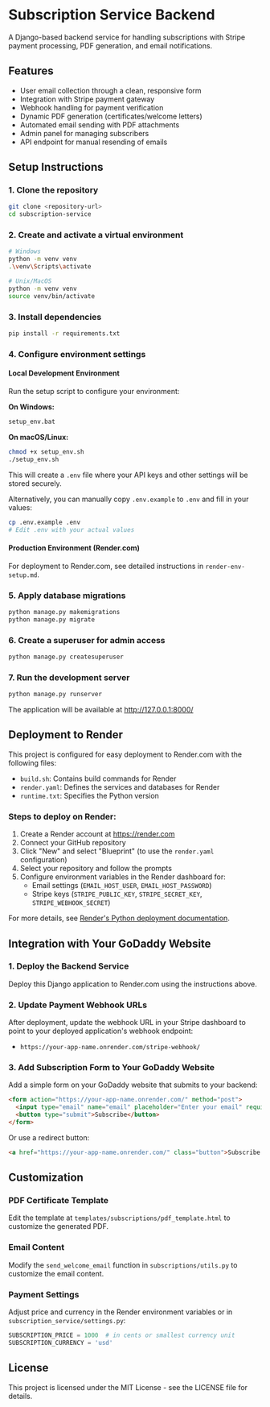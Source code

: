 # Subscription Service Backend

A Django-based backend service for handling subscriptions with Stripe payment processing, PDF generation, and email notifications.

## Features

- User email collection through a clean, responsive form
- Integration with Stripe payment gateway
- Webhook handling for payment verification
- Dynamic PDF generation (certificates/welcome letters)
- Automated email sending with PDF attachments
- Admin panel for managing subscribers
- API endpoint for manual resending of emails

## Setup Instructions

### 1. Clone the repository

```bash
git clone <repository-url>
cd subscription-service
```

### 2. Create and activate a virtual environment

```bash
# Windows
python -m venv venv
.\venv\Scripts\activate

# Unix/MacOS
python -m venv venv
source venv/bin/activate
```

### 3. Install dependencies

```bash
pip install -r requirements.txt
```

### 4. Configure environment settings

#### Local Development Environment

Run the setup script to configure your environment:

**On Windows:**
```bash
setup_env.bat
```

**On macOS/Linux:**
```bash
chmod +x setup_env.sh
./setup_env.sh
```

This will create a `.env` file where your API keys and other settings will be stored securely.

Alternatively, you can manually copy `.env.example` to `.env` and fill in your values:
```bash
cp .env.example .env
# Edit .env with your actual values
```

#### Production Environment (Render.com)

For deployment to Render.com, see detailed instructions in `render-env-setup.md`.

### 5. Apply database migrations

```bash
python manage.py makemigrations
python manage.py migrate
```

### 6. Create a superuser for admin access

```bash
python manage.py createsuperuser
```

### 7. Run the development server

```bash
python manage.py runserver
```

The application will be available at http://127.0.0.1:8000/

## Deployment to Render

This project is configured for easy deployment to Render.com with the following files:

- `build.sh`: Contains build commands for Render
- `render.yaml`: Defines the services and databases for Render
- `runtime.txt`: Specifies the Python version

### Steps to deploy on Render:

1. Create a Render account at https://render.com
2. Connect your GitHub repository
3. Click "New" and select "Blueprint" (to use the `render.yaml` configuration)
4. Select your repository and follow the prompts
5. Configure environment variables in the Render dashboard for:
   - Email settings (`EMAIL_HOST_USER`, `EMAIL_HOST_PASSWORD`)
   - Stripe keys (`STRIPE_PUBLIC_KEY`, `STRIPE_SECRET_KEY`, `STRIPE_WEBHOOK_SECRET`)

For more details, see [Render's Python deployment documentation](https://render.com/docs/deploy-django).

## Integration with Your GoDaddy Website

### 1. Deploy the Backend Service

Deploy this Django application to Render.com using the instructions above.

### 2. Update Payment Webhook URLs

After deployment, update the webhook URL in your Stripe dashboard to point to your deployed application's webhook endpoint:

- `https://your-app-name.onrender.com/stripe-webhook/`

### 3. Add Subscription Form to Your GoDaddy Website

Add a simple form on your GoDaddy website that submits to your backend:

```html
<form action="https://your-app-name.onrender.com/" method="post">
  <input type="email" name="email" placeholder="Enter your email" required>
  <button type="submit">Subscribe</button>
</form>
```

Or use a redirect button:

```html
<a href="https://your-app-name.onrender.com/" class="button">Subscribe Now</a>
```

## Customization

### PDF Certificate Template

Edit the template at `templates/subscriptions/pdf_template.html` to customize the generated PDF.

### Email Content

Modify the `send_welcome_email` function in `subscriptions/utils.py` to customize the email content.

### Payment Settings

Adjust price and currency in the Render environment variables or in `subscription_service/settings.py`:

```python
SUBSCRIPTION_PRICE = 1000  # in cents or smallest currency unit
SUBSCRIPTION_CURRENCY = 'usd'
```

## License

This project is licensed under the MIT License - see the LICENSE file for details. 